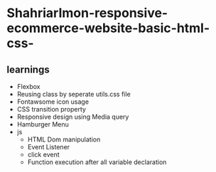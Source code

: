 # ShahriarImon-responsive-ecommerce-website-basic-html-css-
## learnings
  - Flexbox
  - Reusing class by seperate utils.css file
  - Fontawsome icon usage
  - CSS transition property
  - Responsive design using Media query
  - Hamburger Menu
  - js
      - HTML Dom manipulation
      - Event Listener
      - click event
      - Function execution after all variable declaration
